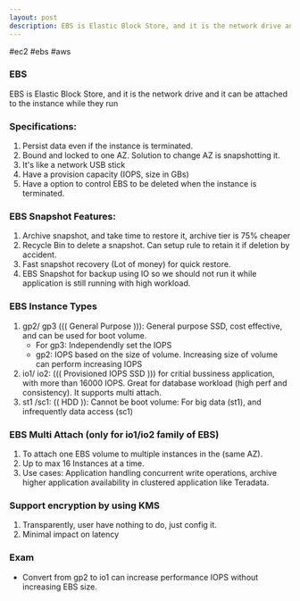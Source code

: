 ```yaml
---
layout: post
description: EBS is Elastic Block Store, and it is the network drive and it can be attached to the instance while they run
---
```


#ec2 #ebs #aws 

### EBS
EBS is Elastic Block Store, and it is the network drive and it can be attached to the instance while they run

### Specifications:
1. Persist data even if the instance is terminated.
2. Bound and locked to one AZ. Solution to change AZ is snapshotting it.
3. It's like a network USB stick
4. Have a provision capacity (IOPS, size in GBs)
5. Have a option to control EBS to be deleted when the instance is terminated.

### EBS Snapshot Features:
1. Archive snapshot, and take time to restore it, archive tier is 75% cheaper
2. Recycle Bin to delete a snapshot. Can setup rule to retain it if deletion by accident.
3. Fast snapshot recovery (Lot of money) for quick restore.
4. EBS Snapshot for backup using IO so we should not run it while application is still running with high workload.

### EBS Instance Types
1. gp2/ gp3 ((( General Purpose ))): General purpose SSD, cost effective, and can be used for boot volume. 
   - For gp3: Independendly set the IOPS
   - gp2: IOPS based on the size of volume. Increasing size of volume can perform increasing IOPS
2. io1/ io2: ((( Provisioned IOPS SSD ))) for critial bussiness application, with more than 16000 IOPS. Great for database workload (high perf and consistency). It supports multi attach.
3. st1 /sc1: (( HDD )): Cannot be boot volume: For big data (st1), and infrequently data access (sc1)

### EBS Multi Attach (only for io1/io2 family of EBS)
1. To attach one EBS volume to multiple instances in the (same AZ).
2. Up to max 16 Instances at a time.
3. Use cases: Application handling concurrent write operations, archive higher application availability in clustered application like Teradata. 

### Support encryption by using KMS
1. Transparently, user have nothing to do, just config it.
2. Minimal impact on latency

### Exam
- Convert from gp2 to io1 can increase performance IOPS without increasing EBS size.
